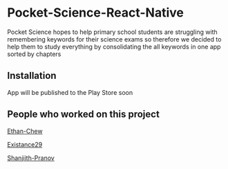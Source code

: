 # Pocket-Science-React-Native

Pocket Science hopes to help primary school students are struggling with remembering keywords for their science exams so therefore we decided to help them to study everything by consolidating the all keywords in one app sorted by chapters


## Installation
App will be published to the Play Store soon

## People who worked on this project
[Ethan-Chew]()

[Existance29]()

[Shanjiith-Pranov]()

